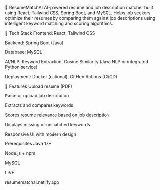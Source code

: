 💼 ResumeMatchAI
AI-powered resume and job description matcher built using React, Tailwind CSS, Spring Boot, and MySQL. Helps job seekers optimize their resumes by comparing them against job descriptions using intelligent keyword matching and scoring algorithms.

🔧 Tech Stack
Frontend: React, Tailwind CSS

Backend: Spring Boot (Java)

Database: MySQL

AI/NLP: Keyword Extraction, Cosine Similarity (Java NLP or integrated Python service)

Deployment: Docker (optional), GitHub Actions (CI/CD)

🚀 Features
Upload resume (PDF)

Paste or upload job description

Extracts and compares keywords

Scores resume relevance based on job description

Displays missing or unmatched keywords

Responsive UI with modern design

Prerequisites
Java 17+

Node.js + npm

MySQL

LIVE

resumematchai.netlify.app
